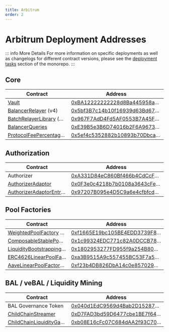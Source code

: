 ```yaml
---
title: Arbitrum
order: 2
---
```


# Arbitrum Deployment Addresses

::: info More Details
For more information on specific deployments as well as changelogs for different contract versions, please see the [deployment tasks](https://github.com/balancer-labs/balancer-v2-monorepo/tree/master/pkg/deployments/tasks) section of the monorepo.
:::

## Core

| Contract                                                                                                                                                              | Address                                                                                                                                                |
| --------------------------------------------------------------------------------------------------------------------------------------------------------------------- | ------------------------------------------------------------------------------------------------------------------------------------------------------ |
| [Vault](https://github.com/balancer-labs/balancer-v2-monorepo/blob/master/pkg/vault/contracts/Vault.sol)                                                              | <span class="address-link">[0xBA12222222228d8Ba445958a75a0704d566BF2C8](https://arbiscan.io/address/0xBA12222222228d8Ba445958a75a0704d566BF2C8)</span> |
| [BalancerRelayer](https://github.com/balancer-labs/balancer-v2-monorepo/blob/master/pkg/standalone-utils/contracts/relayer/BalancerRelayer.sol) (v4)                  | <span class="address-link">[0x5bf3B7c14b10f16939d63Bd679264A1Aa951B4D5](https://arbiscan.io/address/0x5bf3B7c14b10f16939d63Bd679264A1Aa951B4D5)</span> |
| [BatchRelayerLibrary](https://github.com/balancer-labs/balancer-v2-monorepo/blob/master/pkg/standalone-utils/contracts/BatchRelayerLibrary.sol) (v4)                  | <span class="address-link">[0x967F7AdD4Fd5AF0553B7A45F225ec26EDD699E61](https://arbiscan.io/address/0x967F7AdD4Fd5AF0553B7A45F225ec26EDD699E61)</span> |
| [BalancerQueries](https://github.com/balancer-labs/balancer-v2-monorepo/blob/master/pkg/standalone-utils/contracts/BalancerQueries.sol)                               | <span class="address-link">[0xE39B5e3B6D74016b2F6A9673D7d7493B6DF549d5](https://arbiscan.io/address/0xE39B5e3B6D74016b2F6A9673D7d7493B6DF549d5)</span> |
| [ProtocolFeePercentagesProvider](https://github.com/balancer-labs/balancer-v2-monorepo/blob/master/pkg/standalone-utils/contracts/ProtocolFeePercentagesProvider.sol) | <span class="address-link">[0x5ef4c5352882b10893b70DbcaA0C000965bd23c5](https://arbiscan.io/address/0x5ef4c5352882b10893b70DbcaA0C000965bd23c5)</span> |

## Authorization

| Contract                                                                                                                                                              | Address                                                                                                                                                |
| --------------------------------------------------------------------------------------------------------------------------------------------------------------------- | ------------------------------------------------------------------------------------------------------------------------------------------------------ |
| Authorizer                                                                                                                                                            | <span class="address-link">[0xA331D84eC860Bf466b4CdCcFb4aC09a1B43F3aE6](https://arbiscan.io/address/0xA331D84eC860Bf466b4CdCcFb4aC09a1B43F3aE6)</span> |
| [AuthorizerAdaptor](https://github.com/balancer-labs/balancer-v2-monorepo/blob/master/pkg/liquidity-mining/contracts/admin/AuthorizerAdaptor.sol)                     | <span class="address-link">[0x0F3e0c4218b7b0108a3643cFe9D3ec0d4F57c54e](https://arbiscan.io/address/0x0F3e0c4218b7b0108a3643cFe9D3ec0d4F57c54e)</span> |
| [AuthorizerAdaptorEntrypoint](https://github.com/balancer-labs/balancer-v2-monorepo/blob/master/pkg/liquidity-mining/contracts/admin/AuthorizerAdaptorEntrypoint.sol) | <span class="address-link">[0x97207B095e4D5C9a6e4cfbfcd2C3358E03B90c4A](https://arbiscan.io/address/0x97207B095e4D5C9a6e4cfbfcd2C3358E03B90c4A)</span> |

## Pool Factories

| Contract                                                                                                                                                                     | Address                                                                                                                                                |
| ---------------------------------------------------------------------------------------------------------------------------------------------------------------------------- | ------------------------------------------------------------------------------------------------------------------------------------------------------ |
| [WeightedPoolFactory](https://github.com/balancer-labs/balancer-v2-monorepo/blob/master/pkg/pool-weighted/contracts/WeightedPoolFactory.sol) (v3)                            | <span class="address-link">[0xf1665E19bc105BE4EDD3739F88315cC699cc5b65](https://arbiscan.io/address/0xf1665E19bc105BE4EDD3739F88315cC699cc5b65)</span> |
| [ComposableStablePoolFactory](https://github.com/balancer-labs/balancer-v2-monorepo/blob/master/pkg/pool-stable/contracts/ComposableStablePoolFactory.sol) (v3)              | <span class="address-link">[0x1c99324EDC771c82A0DCCB780CC7DDA0045E50e7](https://arbiscan.io/address/0x1c99324EDC771c82A0DCCB780CC7DDA0045E50e7)</span> |
| [LiquidityBootstrappingPoolFactory](https://github.com/balancer-labs/balancer-v2-monorepo/blob/master/pkg/pool-weighted/contracts/lbp/LiquidityBootstrappingPoolFactory.sol) | <span class="address-link">[0x1802953277FD955f9a254B80Aa0582f193cF1d77](https://arbiscan.io/address/0x1802953277FD955f9a254B80Aa0582f193cF1d77)</span> |
| [ERC4626LinearPoolFactory](https://github.com/orbcollective/linear-pools/blob/master/packages/linear-pools/contracts/erc4626-linear-pool/ERC4626LinearPoolFactory.sol) (v3)  | <span class="address-link">[0xa3B9515A9c557455BC53F7a535A85219b59e8B2E](https://arbiscan.io/address/0xa3B9515A9c557455BC53F7a535A85219b59e8B2E)</span> |
| [AaveLinearPoolFactory](https://github.com/orbcollective/linear-pools/blob/master/packages/linear-pools/contracts/aave-v2-linear-pool/AaveLinearPoolFactory.sol) (v4)        | <span class="address-link">[0xf23b4DB826DbA14c0e857029dfF076b1c0264843](https://arbiscan.io/address/0xf23b4DB826DbA14c0e857029dfF076b1c0264843)</span> |

## BAL / veBAL / Liquidity Mining

| Contract                                                                                                                                                                       | Address                                                                                                                                                |
| ------------------------------------------------------------------------------------------------------------------------------------------------------------------------------ | ------------------------------------------------------------------------------------------------------------------------------------------------------ |
| BAL Governance Token                                                                                                                                                           | <span class="address-link">[0x040d1EdC9569d4Bab2D15287Dc5A4F10F56a56B8](https://arbiscan.io/address/0x040d1EdC9569d4Bab2D15287Dc5A4F10F56a56B8)</span> |
| [ChildChainStreamer](https://github.com/balancer-labs/balancer-v2-monorepo/blob/master/pkg/liquidity-mining/contracts/gauges/ChildChainStreamer.vy)                            | <span class="address-link">[0xD7FAD3bd59D6477cbe1BE7f646F7f1BA25b230f8](https://arbiscan.io/address/0xD7FAD3bd59D6477cbe1BE7f646F7f1BA25b230f8)</span> |
| [ChildChainLiquidityGaugeFactory](https://github.com/balancer-labs/balancer-v2-monorepo/blob/master/pkg/liquidity-mining/contracts/gauges/ChildChainLiquidityGaugeFactory.sol) | <span class="address-link">[0xb08E16cFc07C684dAA2f93C70323BAdb2A6CBFd2](https://arbiscan.io/address/0xb08E16cFc07C684dAA2f93C70323BAdb2A6CBFd2)</span> |

<style scoped>
table {
    display: table;
    width: 100%;
}
table th:first-of-type, td:first-of-type {
    width: 40%;
}
table th:nth-of-type(2) {
    width: 60%;
}
td {
    max-width: 0;
    overflow: hidden;
    text-overflow: ellipsis;
    white-space: nowrap;
}
</style>
